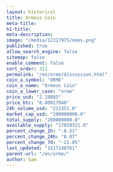 ```yaml
---
layout: historical
title: Ormeus Coin
meta-title: 
h1-title: 
meta-description: 
image: "/media/12317975/omes.png"
published: true
allow_search_engine: false
sitemap: false
enable_comment: false
sort_order: 311
permalink: "/en/orme/discussion.html"
coin_a_symbol: "ORME"
coin_a_name: "Ormeus Coin"
coin_a_lower_case: "orme"
price_usd: "2.10885"
price_btc: "0.00017948"
24h_volume_usd: "211351.0"
market_cap_usd: "200000000.0"
total_supply: "200000000.0"
available_supply: "17029321.0"
percent_change_1h: "-0.51"
percent_change_24h: "8.07"
percent_change_7d: "-21.05"
last_updated: "1517140761"
parent-url: "/en/orme/"
author: Sam
---
```


